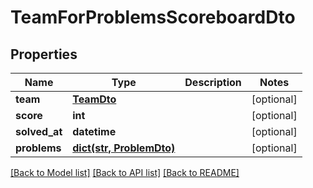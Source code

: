# TeamForProblemsScoreboardDto

## Properties
Name | Type | Description | Notes
------------ | ------------- | ------------- | -------------
**team** | [**TeamDto**](TeamDto.md) |  | [optional] 
**score** | **int** |  | [optional] 
**solved_at** | **datetime** |  | [optional] 
**problems** | [**dict(str, ProblemDto)**](ProblemDto.md) |  | [optional] 

[[Back to Model list]](../README.md#documentation-for-models) [[Back to API list]](../README.md#documentation-for-api-endpoints) [[Back to README]](../README.md)

